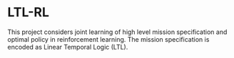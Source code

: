 # LTL-RL
This project considers joint learning of high level mission specification and optimal policy in reinforcement learning. 
The mission specification is encoded as Linear Temporal Logic (LTL).
